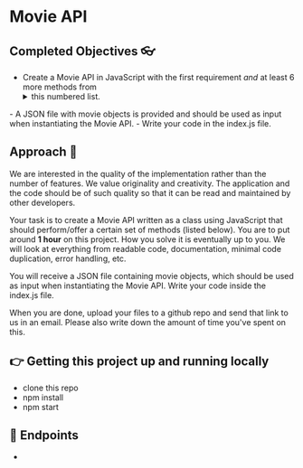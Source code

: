 # Movie API

## Completed Objectives :eyeglasses:
- Create a Movie API in JavaScript with the first requirement *and* at least 6 more methods from <details><summary> this numbered list.</summary>
  <p>
    - [x] (REQUIRED) When instantiating the class with the imported movies.json file, add an “id” and a random “rating” from 1 to 5 for each movie before storing it.
    - [x] 2. A method that returns movies from a certain genre.
    - [] 3. A method that removes a movie with a certain id (if found).
    - [] 4. A method that returns the movies with the subtitle and thumb properties filtered out.
    - [x] 5. A method that returns the movies sorted by name.
    - [x] 6. A method that returns the 2 top rated movies and 2 bottom rated movies.
    - [x] 7. A method that prints out the three top rated movies.
    - [x] 8. A method that prints out movies sorted from bottom rated to top rated.
    - [] 9. A method that allows the user to add a new movie object to the movie list (supply all properties but the “id” and “rating”. The “id” and “rating” properties should be added internally by the method.
    - [x] 10. A method that returns a movie with a certain id (if found).
    - [] 11. A method that changes the title of a movie with a certain id (if found). The updated title should be sent in as an argument to the method.
</p>
</details>
- A JSON file with movie objects is provided and should be used as input when instantiating the Movie API.
- Write your code in the index.js file.
  


##	Approach :movie_camera:

We are interested in the quality of the implementation rather than the number of features. We value originality and creativity. The application and the code should be of such quality so that it can be read and maintained by other developers.


Your task is to create a Movie API written as a class using JavaScript that should perform/offer a certain set of methods (listed below). You are to put around **1 hour** on this project. How you solve it is eventually up to you. We will look at everything from readable code, documentation, minimal code duplication, error handling, etc.


You will receive a JSON file containing movie objects, which should be used as input when instantiating the Movie API. Write your code inside the index.js file.

When you are done, upload your files to a github repo and send that link to us in an email. Please also write down the amount of time you've spent on this.


## :point_right:	Getting this project up and running locally
- clone this repo
- npm install
- npm start

## :popcorn: Endpoints
- 
